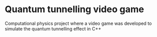 # Quantum tunnelling video game
Computational physics project where a video game was developed to simulate the quantum tunnelling effect in C++

